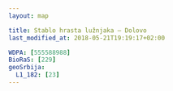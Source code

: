 ```yaml
---
layout: map

title: Stablo hrasta lužnjaka – Dolovo
last_modified_at: 2018-05-21T19:19:17+02:00

WDPA: [555588988]
BioRaS: [229]
geoSrbija:
  L1_182: [23]
---
```

